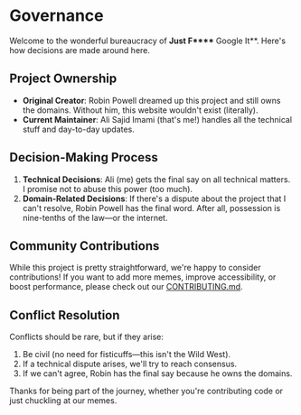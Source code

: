 # Governance

Welcome to the wonderful bureaucracy of **Just F\*\*\*\*** Google It\*\*. Here's how decisions are made around here.

## Project Ownership

- **Original Creator**: Robin Powell dreamed up this project and still owns the domains. Without him, this website wouldn't exist (literally).
- **Current Maintainer**: Ali Sajid Imami (that's me!) handles all the technical stuff and day-to-day updates.

## Decision-Making Process

1. **Technical Decisions**: Ali (me) gets the final say on all technical matters. I promise not to abuse this power (too much).
2. **Domain-Related Decisions**: If there's a dispute about the project that I can't resolve, Robin Powell has the final word. After all, possession is nine-tenths of the law—or the internet.

## Community Contributions

While this project is pretty straightforward, we're happy to consider contributions! If you want to add more memes, improve accessibility, or boost performance, please check out our [CONTRIBUTING.md](./CONTRIBUTING.md).

## Conflict Resolution

Conflicts should be rare, but if they arise:

1. Be civil (no need for fisticuffs—this isn't the Wild West).
2. If a technical dispute arises, we'll try to reach consensus.
3. If we can't agree, Robin has the final say because he owns the domains.

Thanks for being part of the journey, whether you're contributing code or just chuckling at our memes.
